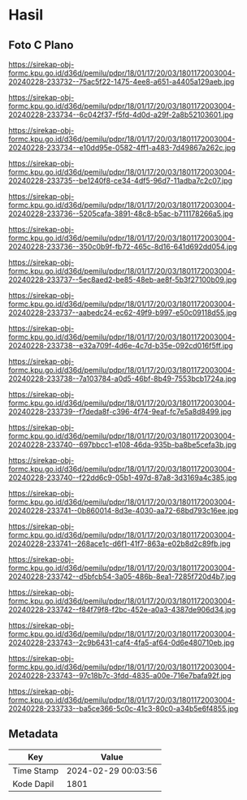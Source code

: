 # Hasil

## Foto C Plano

https://sirekap-obj-formc.kpu.go.id/d36d/pemilu/pdpr/18/01/17/20/03/1801172003004-20240228-233732--75ac5f22-1475-4ee8-a651-a4405a129aeb.jpg

https://sirekap-obj-formc.kpu.go.id/d36d/pemilu/pdpr/18/01/17/20/03/1801172003004-20240228-233734--6c042f37-f5fd-4d0d-a29f-2a8b52103601.jpg

https://sirekap-obj-formc.kpu.go.id/d36d/pemilu/pdpr/18/01/17/20/03/1801172003004-20240228-233734--e10dd95e-0582-4ff1-a483-7d49867a262c.jpg

https://sirekap-obj-formc.kpu.go.id/d36d/pemilu/pdpr/18/01/17/20/03/1801172003004-20240228-233735--be1240f8-ce34-4df5-96d7-11adba7c2c07.jpg

https://sirekap-obj-formc.kpu.go.id/d36d/pemilu/pdpr/18/01/17/20/03/1801172003004-20240228-233736--5205cafa-3891-48c8-b5ac-b711178266a5.jpg

https://sirekap-obj-formc.kpu.go.id/d36d/pemilu/pdpr/18/01/17/20/03/1801172003004-20240228-233736--350c0b9f-fb72-465c-8d16-641d692dd054.jpg

https://sirekap-obj-formc.kpu.go.id/d36d/pemilu/pdpr/18/01/17/20/03/1801172003004-20240228-233737--5ec8aed2-be85-48eb-ae8f-5b3f27100b09.jpg

https://sirekap-obj-formc.kpu.go.id/d36d/pemilu/pdpr/18/01/17/20/03/1801172003004-20240228-233737--aabedc24-ec62-49f9-b997-e50c09118d55.jpg

https://sirekap-obj-formc.kpu.go.id/d36d/pemilu/pdpr/18/01/17/20/03/1801172003004-20240228-233738--e32a709f-4d6e-4c7d-b35e-092cd016f5ff.jpg

https://sirekap-obj-formc.kpu.go.id/d36d/pemilu/pdpr/18/01/17/20/03/1801172003004-20240228-233738--7a103784-a0d5-46bf-8b49-7553bcb1724a.jpg

https://sirekap-obj-formc.kpu.go.id/d36d/pemilu/pdpr/18/01/17/20/03/1801172003004-20240228-233739--f7deda8f-c396-4f74-9eaf-fc7e5a8d8499.jpg

https://sirekap-obj-formc.kpu.go.id/d36d/pemilu/pdpr/18/01/17/20/03/1801172003004-20240228-233740--697bbcc1-e108-46da-935b-ba8be5cefa3b.jpg

https://sirekap-obj-formc.kpu.go.id/d36d/pemilu/pdpr/18/01/17/20/03/1801172003004-20240228-233740--f22dd6c9-05b1-497d-87a8-3d3169a4c385.jpg

https://sirekap-obj-formc.kpu.go.id/d36d/pemilu/pdpr/18/01/17/20/03/1801172003004-20240228-233741--0b860014-8d3e-4030-aa72-68bd793c16ee.jpg

https://sirekap-obj-formc.kpu.go.id/d36d/pemilu/pdpr/18/01/17/20/03/1801172003004-20240228-233741--268ace1c-d6f1-41f7-863a-e02b8d2c89fb.jpg

https://sirekap-obj-formc.kpu.go.id/d36d/pemilu/pdpr/18/01/17/20/03/1801172003004-20240228-233742--d5bfcb54-3a05-486b-8ea1-7285f720d4b7.jpg

https://sirekap-obj-formc.kpu.go.id/d36d/pemilu/pdpr/18/01/17/20/03/1801172003004-20240228-233742--f84f79f8-f2bc-452e-a0a3-4387de906d34.jpg

https://sirekap-obj-formc.kpu.go.id/d36d/pemilu/pdpr/18/01/17/20/03/1801172003004-20240228-233743--2c9b6431-caf4-4fa5-af64-0d6e480710eb.jpg

https://sirekap-obj-formc.kpu.go.id/d36d/pemilu/pdpr/18/01/17/20/03/1801172003004-20240228-233743--97c18b7c-3fdd-4835-a00e-716e7bafa92f.jpg

https://sirekap-obj-formc.kpu.go.id/d36d/pemilu/pdpr/18/01/17/20/03/1801172003004-20240228-233733--ba5ce366-5c0c-41c3-80c0-a34b5e6f4855.jpg


## Metadata

| Key        | Value               |
| ---------- | ------------------- |
| Time Stamp | 2024-02-29 00:03:56 |
| Kode Dapil | 1801                |



